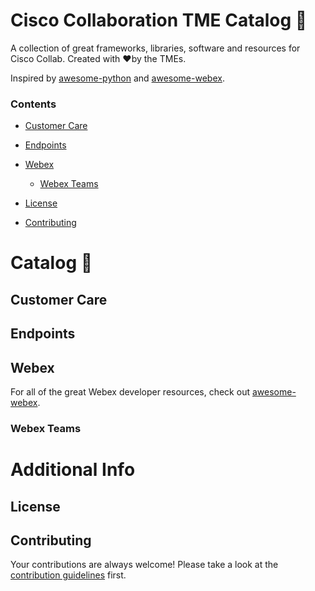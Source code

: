# Cisco Collaboration TME Catalog 📖

A collection of great frameworks, libraries, software and resources for Cisco Collab. 
Created with ♥️by the TMEs.

Inspired by [awesome-python](https://github.com/vinta/awesome-python) and [awesome-webex](https://github.com/CiscoDevNet/awesome-webex).

### Contents

- [Customer Care](#customer-care)
- [Endpoints](#endpoints)
- [Webex](#webex)
    - [Webex Teams](#webex-teams)
    
- [License](#license)
- [Contributing](#contributing)

# Catalog 📖

## Customer Care
## Endpoints
## Webex
For all of the great Webex developer resources, check out [awesome-webex](https://github.com/CiscoDevNet/awesome-webex).

### Webex Teams

# Additional Info

## License

## Contributing
Your contributions are always welcome! Please take a look at the [contribution guidelines](https://github.com/CiscoCollabTME/catalog/blob/master/CONTRIBUTING.md) first.
